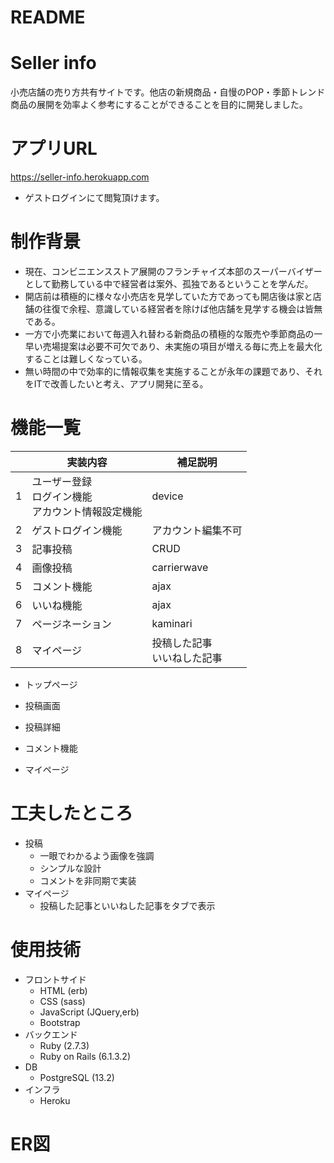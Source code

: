 # README

# Seller info
小売店舗の売り方共有サイトです。他店の新規商品・自慢のPOP・季節トレンド商品の展開を効率よく参考にすることができることを目的に開発しました。

# アプリURL
https://seller-info.herokuapp.com
 - ゲストログインにて閲覧頂けます。

# 制作背景
- 現在、コンビニエンスストア展開のフランチャイズ本部のスーパーバイザーとして勤務している中で経営者は案外、孤独であるということを学んだ。
- 開店前は積極的に様々な小売店を見学していた方であっても開店後は家と店舗の往復で余程、意識している経営者を除けば他店舗を見学する機会は皆無である。
- 一方で小売業において毎週入れ替わる新商品の積極的な販売や季節商品の一早い売場提案は必要不可欠であり、未実施の項目が増える毎に売上を最大化することは難しくなっている。
- 無い時間の中で効率的に情報収集を実施することが永年の課題であり、それをITで改善したいと考え、アプリ開発に至る。

# 機能一覧
| | 実装内容 | 補足説明 |
| -- | --- | --- |
| 1 | ユーザー登録<br>ログイン機能<br>アカウント情報設定機能 | device |
| 2 | ゲストログイン機能 | アカウント編集不可 |
| 3 | 記事投稿 | CRUD |
| 4 | 画像投稿 | carrierwave |
| 5 | コメント機能 | ajax |
| 6 | いいね機能 | ajax |
| 7 | ページネーション | kaminari |
| 8 | マイページ | 投稿した記事<br>いいねした記事 |

- トップページ

- 投稿画面

- 投稿詳細

- コメント機能

- マイページ

# 工夫したところ
- 投稿
   - 一眼でわかるよう画像を強調
   - シンプルな設計
   - コメントを非同期で実装
- マイページ
   - 投稿した記事といいねした記事をタブで表示

# 使用技術
- フロントサイド
    - HTML (erb)
    - CSS (sass)
    - JavaScript (JQuery,erb)
    - Bootstrap
- バックエンド
   - Ruby (2.7.3)
   - Ruby on Rails (6.1.3.2)
- DB
   - PostgreSQL (13.2)
- インフラ
   - Heroku

# ER図
